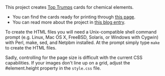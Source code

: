 This project creates [Top Trumps](http://en.wikipedia.org/wiki/Top_trumps) cards for chemical elements.

* You can find the cards ready for printing through [this page](http://www.spinellis.gr/sw/top-trumps-cards/).
* You can read more about the project in [this blog entry](http://www.spinellis.gr/blog/20121021).

To create the HTML files you will need a Unix-compatible
shell command prompt (e.g. Linux, Mac OS X, FreeBSD, Solaris,
or Windows with Cygwin) with Perl, make, sed, and Netpbm installed.
At the prompt simply type ```make``` to create the HTML files.

Sadly, controlling for the page size is difficult with the current CSS
capabilities.
If your images don't line up on a grid, adjust the #element.height
property in the ```style.css``` file.
